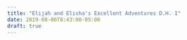```yaml
---
title: "Elijah and Elisha's Excellent Adventures D.H. I"
date: 2019-08-06T8:43:00-05:00 
draft: true
---
```

